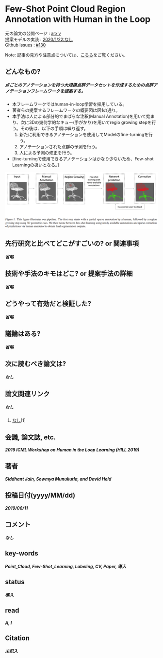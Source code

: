 # Few-Shot Point Cloud Region Annotation with Human in the Loop

元の論文の公開ページ : [arxiv](https://arxiv.org/abs/1906.04409)  
提案モデルの実装 : [2020/1/22:なし]()  
Github Issues : [#130](https://github.com/Obarads/obarads.github.io/issues/130)  

Note: 記事の見方や注意点については、[こちら](/)をご覧ください。

## どんなもの?
##### 点ごとのアノテーションを持つ大規模点群データセットを作成するための点群アノテーションフレームワークを提案する。
- 本フレームワークではhuman-in-loop学習を採用している。
- 著者らの提案するフレームワークの概要図は図1の通り。
- 本手法は人による部分的でまばらな注釈(Manual Annotation)を用いて始まり、次に3Dの幾何学的なキュー(手がかり)を用いてregio growing stepを行う。その後は、以下の手順は繰り返す。
  1. 新たに利用できるアノテーションを使用してModelのfine-turningを行う。
  2. アノテーションされた点群の予測を行う。
  3. 人による予測の修正を行う。
- [fine-turningで使用できるアノテーションはかなり少ないため、Few-shot Learningの扱いとなる。]

![fig1](img/FPCRAwHitL/fig1.png)

## 先行研究と比べてどこがすごいの? or 関連事項
##### 省略

## 技術や手法のキモはどこ? or 提案手法の詳細
##### 省略

## どうやって有効だと検証した?
##### 省略

## 議論はある?
##### 省略

## 次に読むべき論文は?
##### なし

## 論文関連リンク
##### なし
1. [なし]()[1]

## 会議, 論文誌, etc.
##### 2019 ICML Workshop on Human in the Loop Learning (HILL 2019)

## 著者
##### Siddhant Jain, Sowmya Munukutla, and David Held

## 投稿日付(yyyy/MM/dd)
##### 2019/06/11

## コメント
##### なし

## key-words
##### Point_Cloud, Few-Shot_Learning, Labeling, CV, Paper, 導入

## status
##### 導入

## read
##### A, I

## Citation
##### 未記入
